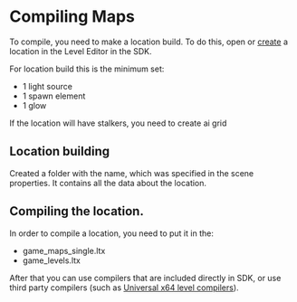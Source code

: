 # Compiling Maps

To compile, you need to make a location build. To do this, open or [create](../blender/creating-a-location-in-blender-and-compiling-it-with-the-sdk.md) a location in the Level Editor in the SDK.

For location build this is the minimum set:

- 1 light source
- 1 spawn element
- 1 glow

If the location will have stalkers, you need to create ai grid

## Location building

Created a folder with the name, which was specified in the scene properties.
It contains all the data about the location. 

## Compiling the location.

In order to compile a location, you need to put it in the:

- game_maps_single.ltx
- game_levels.ltx

After that you can use compilers that are included directly in SDK, or use third party compilers (such as [Universal x64 level compilers](../modding-tools-and-resources/modding-tools/universal-x64-level-compilers.md)).